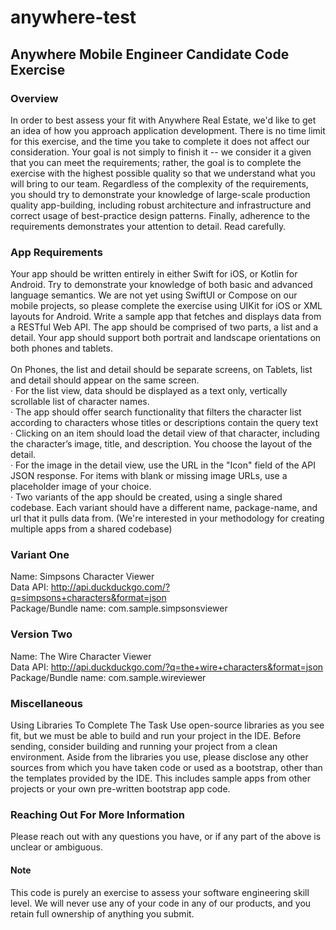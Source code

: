 # anywhere-test
## Anywhere Mobile Engineer Candidate Code Exercise

### Overview
In order to best assess your fit with Anywhere Real Estate, we'd like to get an idea of how you approach application development. There is no time limit for this exercise, and the time you take to complete it does not affect our consideration.
Your goal is not simply to finish it -- we consider it a given that you can meet the requirements; rather, the goal is to complete the exercise with the highest possible quality so that we understand what you will bring to our team. Regardless of the complexity of the requirements, you should try to demonstrate your knowledge of large-scale production quality app-building, including robust architecture and infrastructure and correct usage of best-practice design patterns.
Finally, adherence to the requirements demonstrates your attention to detail. Read carefully.


### App Requirements
Your app should be written entirely in either Swift for iOS, or Kotlin for Android. Try to demonstrate your knowledge of both basic and advanced language semantics. We are not yet using SwiftUI or Compose on our mobile projects, so please complete the exercise using UIKit for iOS or XML layouts for Android.
Write a sample app that fetches and displays data from a RESTful Web API. The app should be comprised of two parts, a list and a detail. Your app should support both portrait and landscape orientations on both phones and tablets. <br/><br/>
On Phones, the list and detail should be separate screens, on Tablets, list and detail should appear on the same screen.<br/>
· For the list view, data should be displayed as a text only, vertically scrollable list of character names.<br/>
· The app should offer search functionality that filters the character list according to characters whose titles or descriptions contain the query text<br/>
· Clicking on an item should load the detail view of that character, including the character’s image, title, and description. You choose the layout of the detail.<br/>
· For the image in the detail view, use the URL in the "Icon" field of the API JSON response. For items with blank or missing image URLs, use a placeholder image of your choice.<br/>
· Two variants of the app should be created, using a single shared codebase. Each variant should have a different name, package-name, and url that it pulls data from. (We're interested in your methodology for creating multiple apps from a shared codebase)<br/>


### Variant One
Name: Simpsons Character Viewer<br/>
Data API: http://api.duckduckgo.com/?q=simpsons+characters&format=json <br/>
Package/Bundle name: com.sample.simpsonsviewer


### Version Two
Name: The Wire Character Viewer<br/>
Data API: http://api.duckduckgo.com/?q=the+wire+characters&format=json <br/>
Package/Bundle name: com.sample.wireviewer


### Miscellaneous
Using Libraries To Complete The Task
Use open-source libraries as you see fit, but we must be able to build and run your project in the IDE. Before sending, consider building and running your project from a clean environment.
Aside from the libraries you use, please disclose any other sources from which you have taken code or used as a bootstrap, other than the templates provided by the IDE. This includes sample apps from other projects or your own pre-written bootstrap app code.


### Reaching Out For More Information
Please reach out with any questions you have, or if any part of the above is unclear or ambiguous.


#### Note
This code is purely an exercise to assess your software engineering skill level. We will never use any of your code in any of our products, and you retain full ownership of anything you submit.
